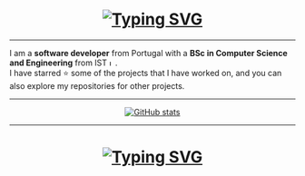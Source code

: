 
<h1 align="center">
    <a href="https://git.io/typing-svg"><img src="https://readme-typing-svg.herokuapp.com?font=THEBOLDFONT&weight=500&size=22&duration=3000&pause=2000&color=226E97&center=true&vCenter=true&random=false&width=435&height=25&lines=Hi+There+👋;Welcome+to+my+profile!" alt="Typing SVG" /></a>
</h1>

<hr>

I am a **software developer** from Portugal with a **BSc in Computer Science and Engineering** from IST&nbsp;<img src="https://github.com/pedroiralmeida/pedroiralmeida/assets/160421883/6ab785f5-f755-4c72-bca4-007683de8fee" alt="IST_Logo" width="10.4"/>. <br>
I have starred ⭐ some of the projects that I have worked on, and you can also explore my repositories for other projects.

<hr>

<div align="center">
  <a href="https://github.com/anuraghazra/github-readme-stats">
    <img src="https://github-readme-stats.vercel.app/api?username=pedroiralmeida&theme=dracula&hide_rank=true&hide=issues&show_icons=true" alt="GitHub stats">
  </a>
</div>


<hr>

<h1 align="center">
    <a href="https://git.io/typing-svg"><img src="https://readme-typing-svg.herokuapp.com?font=THEBOLDFONT&weight=500&size=22&duration=4500&pause=4500&color=226E97&center=true&vCenter=true&random=false&width=435&lines=Thank+you+for+visiting!" alt="Typing SVG" /></a>
</h1>

